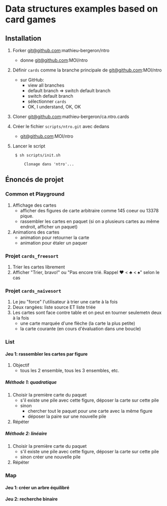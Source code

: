 # Data structures examples based on card games

## Installation

1. Forker git@github.com:mathieu-bergeron/ntro
    * donne git@github.com:MOI/ntro

1. Définir `cards` comme la branche principale de git@github.com:MOI/ntro
    * sur GitHub: 
        * view all branches
        * default branch => switch default branch
        * switch default branch
        * sélectionner `cards`
        * OK, I understand, OK, OK

1. Cloner git@github.com:mathieu-bergeron/ca.ntro.cards

1. Créer le fichier `scripts/ntro.git` avec dedans
    * git@github.com:MOI/ntro

1. Lancer le script

        $ sh scripts/init.sh

            Clonage dans 'ntro'...



## Énoncés de projet

### Common et Playground

1. Affichage des cartes 
    * afficher des figures de carte arbitraire comme 145 coeur ou 13378 pique.
    * rassembler les cartes en paquet (si on a plusieurs cartes au même endroit, afficher un paquet)
1. Animations des cartes 
    * animation pour retourner la carte
    * animation pour étaler un paquer

### Projet `cards_freesort`

1. Trier les cartes librement
1. Afficher "Trier, bravo!" ou "Pas encore trié. Rappel ♥ < ♣ < ♠" selon le cas

### Projet `cards_naivesort`

1. Le jeu "force" l'utilisateur à trier une carte à la fois
1. Deux rangées: liste source ET liste triée
1. Les cartes sont face contre table et on peut en tourner seulemetn deux à la fois
    * une carte marquée d'une flèche (la carte la plus petite)
    * la carte courante (en cours d'évaluation dans une boucle)

### List

#### Jeu 1: rassembler les cartes par figure

1. Objectif
    * tous les 2 ensemble, tous les 3 ensembles, etc.

##### Méthode 1: quadratique

1. Choisir la première carte du paquet
    * s'il existe une pile avec cette figure, déposer la carte sur cette pile
    * sinon
        * chercher tout le paquet pour une carte avec la même figure
        * déposer la paire sur une nouvelle pile
1. Répéter

##### Méthode 2: linéaire 

1. Choisir la première carte du paquet
    * s'il existe une pile avec cette figure, déposer la carte sur cette pile
    * sinon créer une nouvelle pile
1. Répéter


### Map

#### Jeu 1: créer un arbre équilibré

#### Jeu 2: recherche binaire
